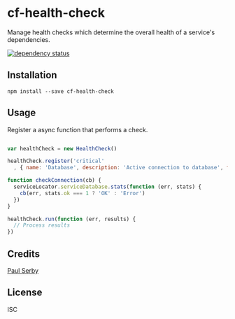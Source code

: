 # cf-health-check

Manage health checks which determine the overall health of a service's dependencies.

[![dependency status](https://david-dm.org/clocklimited/cf-health-check.svg)](https://david-dm.org/clocklimited/cf-health-check)

## Installation

```
npm install --save cf-health-check
```

## Usage

Register a async function that performs a check.

```js

var healthCheck = new HealthCheck()

healthCheck.register('critical'
  , { name: 'Database', description: 'Active connection to database', fn: checkConnection })

function checkConnection(cb) {
  serviceLocator.serviceDatabase.stats(function (err, stats) {
    cb(err, stats.ok === 1 ? 'OK' : 'Error')
  })
}

healthCheck.run(function (err, results) {
  // Process results
})

```

## Credits
[Paul Serby](https://github.com/clocklimited/)

## License

ISC

